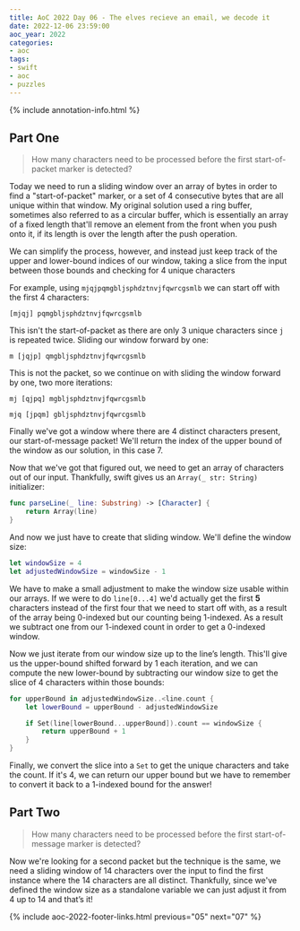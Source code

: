 ```yaml
---
title: AoC 2022 Day 06 - The elves recieve an email, we decode it
date: 2022-12-06 23:59:00
aoc_year: 2022
categories:
- aoc
tags:
- swift
- aoc
- puzzles
---
```


{% include annotation-info.html %}

## Part One
> How many characters need to be processed before the first start-of-packet marker is detected?

Today we need to run a sliding window over an array of bytes in order to find a "start-of-packet" marker, or a set of 4 consecutive bytes that are all unique within that window. My original solution used a ring buffer, sometimes also referred to as a circular buffer, which is essentially an array of a fixed length that'll remove an element from the front when you push onto it, if its length is over the length after the push operation.

We can simplify the process, however, and instead just keep track of the upper and lower-bound indices of our window, taking a slice from the input between those bounds and checking for 4 unique characters

For example, using `mjqjpqmgbljsphdztnvjfqwrcgsmlb` we can start off with the first 4 characters:

```
[mjqj] pqmgbljsphdztnvjfqwrcgsmlb
```

This isn't the start-of-packet as there are only 3 unique characters since `j` is repeated twice. Sliding our window forward by one:

```
m [jqjp] qmgbljsphdztnvjfqwrcgsmlb
```

This is not the packet, so we continue on with sliding the window forward by one, two more iterations:

```
mj [qjpq] mgbljsphdztnvjfqwrcgsmlb
```

```
mjq [jpqm] gbljsphdztnvjfqwrcgsmlb
```

Finally we've got a window where there are 4 distinct characters present, our start-of-message packet! We'll return the index of the upper bound of the window as our solution, in this case 7.

Now that we've got that figured out, we need to get an array of characters out of our input. Thankfully, swift gives us an `Array(_ str: String)` initializer:

```swift
func parseLine(_ line: Substring) -> [Character] {
    return Array(line)
}
```

And now we just have to create that sliding window. We'll define the window size:

```swift
let windowSize = 4
let adjustedWindowSize = windowSize - 1
```

We have to make a small adjustment to make the window size usable within our arrays. If we were to do `line[0...4]` we'd actually get the first **5** characters instead of the first four that we need to start off with, as a result of the array being 0-indexed but our counting being 1-indexed. As a result we subtract one from our 1-indexed count in order to get a 0-indexed window.

Now we just iterate from our window size up to the line’s length. This'll give us the upper-bound shifted forward by 1 each iteration, and we can compute the new lower-bound by subtracting our window size to get the slice of 4 characters within those bounds:

```swift
for upperBound in adjustedWindowSize..<line.count {
    let lowerBound = upperBound - adjustedWindowSize

    if Set(line[lowerBound...upperBound]).count == windowSize {
        return upperBound + 1
    }
}
```

Finally, we convert the slice into a `Set` to get the unique characters and take the count. If it's 4, we can return our upper bound but we have to remember to convert it back to a 1-indexed bound for the answer!

## Part Two
> How many characters need to be processed before the first start-of-message marker is detected?

Now we're looking for a second packet but the technique is the same, we need a sliding window of 14 characters over the input to find the first instance where the 14 characters are all distinct. Thankfully, since we've defined the window size as a standalone variable we can just adjust it from 4 up to 14 and that’s it!

{% include aoc-2022-footer-links.html previous="05" next="07" %}
